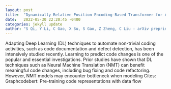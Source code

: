 ```yaml
---
layout: post
title:  "Dynamically Relative Position Encoding-Based Transformer for Automatic Code Edit"
date:   2022-05-30 22:20:45 -0400
categories: jekyll update
author: "S Qi, Y Li, C Gao, X Su, S Gao, Z Zheng, C Liu - arXiv preprint arXiv:2205.13522, 2022"
---
```

Adapting Deep Learning (DL) techniques to automate non-trivial coding activities, such as code documentation and defect detection, has been intensively studied recently. Learning to predict code changes is one of the popular and essential investigations. Prior studies have shown that DL techniques such as Neural Machine Translation (NMT) can benefit meaningful code changes, including bug fixing and code refactoring. However, NMT models may encounter bottleneck when modeling  Cites: Graphcodebert: Pre-training code representations with data flow